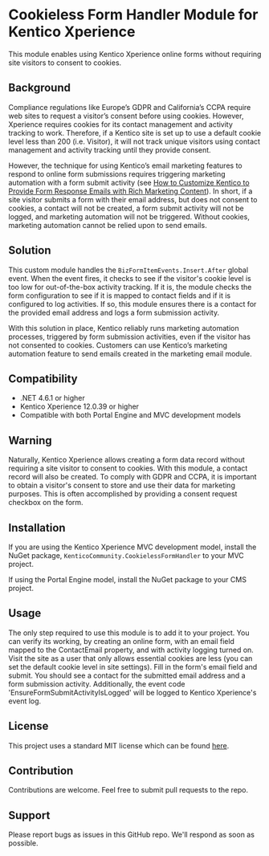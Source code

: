 # Cookieless Form Handler Module for Kentico Xperience
This module enables using Kentico Xperience online forms without requiring site visitors to consent to cookies.  
## Background
Compliance regulations like Europe’s GDPR and California’s CCPA require web sites to request a visitor’s consent before using cookies. However, Xperience requires cookies for its contact management and activity tracking to work. Therefore, if a Kentico site is set up to use a default cookie level less than 200 (i.e. Visitor), it will not track unique visitors using contact management and activity tracking until they provide consent. 

However, the technique for using Kentico’s email marketing features to respond to online form submissions requires triggering marketing automation with a form submit activity (see [How to Customize Kentico to Provide Form Response Emails with Rich Marketing Content](https://bluemodus.com/articles/how-to-customize-kentico-to-provide-form-response-emails-with-rich-marketing-content)). In short, if a site visitor submits a form with their email address, but does not consent to cookies, a contact will not be created, a form submit activity will not be logged, and marketing automation will not be triggered. Without cookies, marketing automation cannot be relied upon to send emails.

## Solution
This custom module handles the `BizFormItemEvents.Insert.After` global event. When the event fires, it checks to see if the visitor's cookie level is too low for out-of-the-box activity tracking. If it is, the module checks the form configuration to see if it is mapped to contact fields and if it is configured to log activities. If so, this module ensures there is a contact for the provided email address and logs a form submission activity.

With this solution in place, Kentico reliably runs marketing automation processes, triggered by form submission activities, even if the visitor has not consented to cookies.  Customers can use Kentico’s marketing automation feature to send emails created in the marketing email module. 

## Compatibility

* .NET 4.6.1 or higher
* Kentico Xperience 12.0.39 or higher
* Compatible with both Portal Engine and MVC development models

## Warning
Naturally, Kentico Xperience allows creating a form data record without requiring a site visitor to consent to cookies.  With this module, a contact record will also be created.  To comply with GDPR and CCPA, it is important to obtain a visitor's consent to store and use their data for marketing purposes. This is often accomplished by providing a consent request checkbox on the form.

## Installation
If you are using the Kentico Xperience MVC development model, install the NuGet package, `KenticoCommunity.CookielessFormHandler` to your MVC project.

If using the Portal Engine model, install the NuGet package to your CMS project.

## Usage
The only step required to use this module is to add it to your project. You can verify its working, by creating an online form, with an email field mapped to the ContactEmail property, and with activity logging turned on.  Visit the site as a user that only allows essential cookies are less (you can set the default cookie level in site settings).  Fill in the form's email field and submit.  You should see a contact for the submitted email address and a form submission activity.  Additionally, the event code 'EnsureFormSubmitActivityIsLogged' will be logged to Kentico Xperience's event log.

## License

This project uses a standard MIT license which can be found [here](https://github.com/heywills/CookielessFormHandler/blob/master/license).

## Contribution

Contributions are welcome. Feel free to submit pull requests to the repo.

## Support

Please report bugs as issues in this GitHub repo.  We'll respond as soon as possible.



